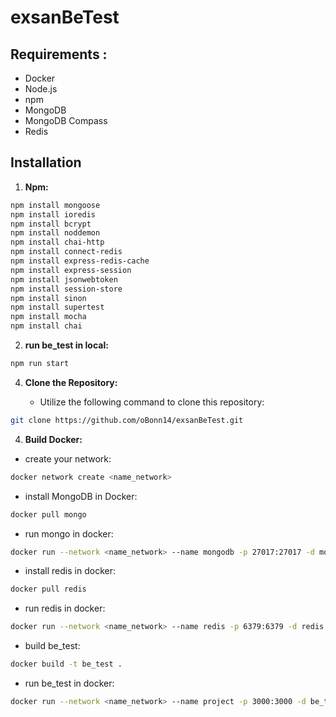 # exsanBeTest

## Requirements :
- Docker
- Node.js
- npm
- MongoDB
- MongoDB Compass
- Redis


## Installation

1. **Npm:**
```bash
npm install mongoose
npm install ioredis
npm install bcrypt
npm install noddemon
npm install chai-http
npm install connect-redis
npm install express-redis-cache
npm install express-session
npm install jsonwebtoken
npm install session-store
npm install sinon
npm install supertest
npm install mocha
npm install chai
```

2. **run be_test in local:**
```bash
npm run start
```

4. **Clone the Repository:**

   - Utilize the following command to clone this repository:
```bash
git clone https://github.com/oBonn14/exsanBeTest.git
```

4. **Build Docker:**
- create your network:
 ```bash
docker network create <name_network>
 ```    
- install MongoDB in Docker:
```bash
docker pull mongo
```
- run mongo in docker:
```bash
docker run --network <name_network> --name mongodb -p 27017:27017 -d mongo
```
- install redis in docker:
```bash
docker pull redis
```
- run redis in docker:
```bash
docker run --network <name_network> --name redis -p 6379:6379 -d redis
```
- build be_test:
```bash
docker build -t be_test .
```
- run be_test in docker:
```bash
docker run --network <name_network> --name project -p 3000:3000 -d be_test
```



